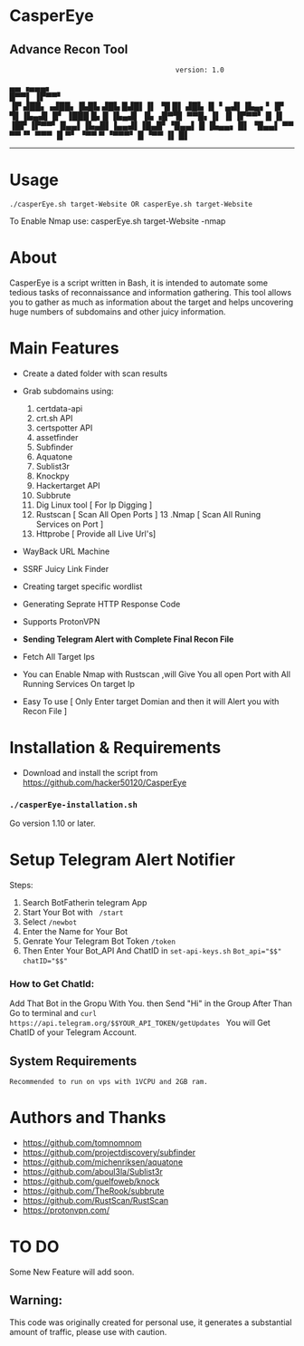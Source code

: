 # CasperEye 
Advance Recon Tool 
---
					                         version: 1.0  	          
  ▄▄                          	  ▗▄▄▄▖          
 █▀▀▌                         	  ▐▛▀▀▘          
▐▛    ▟██▖▗▟██▖▐▙█▙  ▟█▙  █▟█▌▐▌   ▝█ █▌ ▟█▙ 
▐▌    ▘▄▟▌▐▙▄▖▘▐▛ ▜▌▐▙▄▟▌ █▘  ▐███  █▖█ ▐▙▄▟▌
▐▙   ▗█▀▜▌ ▀▀█▖▐▌ ▐▌▐▛▀▀▘ █   ▐▌    ▐█▛ ▐▛▀▀▘
 █▄▄▌▐▙▄█▌▐▄▄▟▌▐█▄█▘▝█▄▄▌ █   ▐▙▄▄▖  █▌ ▝█▄▄▌
  ▀▀  ▀▀▝▘ ▀▀▀ ▐▌▀▘  ▝▀▀  ▀   ▝▀▀▀▘  █   ▝▀▀ 
	       ▐▌                     █▌ 
***

# Usage

``` ./casperEye.sh target-Website OR casperEye.sh target-Website ```
 
To Enable Nmap use: 
 casperEye.sh target-Website -nmap
 

 # About
 CasperEye is a script written in Bash, it is intended to automate some tedious tasks of reconnaissance and information gathering. This tool allows you to gather as much as information about the target and helps uncovering huge numbers of subdomains and other juicy information.


 # Main Features
 - Create a dated folder with scan results
 - Grab subdomains using:
	1. certdata-api
	2. crt.sh API
	3. certspotter API
	4. assetfinder
	5. Subfinder 
	6. Aquatone
	7. Sublist3r
	8. Knockpy
	9. Hackertarget API
	10. Subbrute
	11. Dig Linux tool [ For Ip Digging ]
	12. Rustscan [ Scan All Open Ports ]
	13 .Nmap [ Scan All Runing Services on Port ]
	14. Httprobe [ Provide all Live Url's]
 
- WayBack URL Machine 
- SSRF Juicy Link Finder 
- Creating target specific wordlist
- Generating Seprate HTTP Response Code
- Supports ProtonVPN 
- **Sending Telegram Alert with Complete Final Recon File**
- Fetch All Target Ips
- You can Enable Nmap with Rustscan ,will Give You all open Port with All Running Services On target Ip
- Easy To use [ Only Enter target Domian and then it will Alert you with Recon File ]


# Installation & Requirements
- Download and install the script from https://github.com/hacker50120/CasperEye

### ``` ./casperEye-installation.sh ```
Go version 1.10 or later.

# Setup Telegram Alert Notifier
Steps: 
1. Search BotFatherin telegram App
2. Start Your Bot with ``` /start```
3. Select ```/newbot```
4. Enter the Name for Your Bot
5. Genrate Your Telegram Bot Token ``` /token ```
6. Then Enter Your Bot_API And ChatID in ```set-api-keys.sh```
``` Bot_api="$$" ```
``` chatID="$$" ```

### How to Get ChatId:
Add That Bot in the Gropu With You.
then Send "Hi" in the Group
After Than Go to terminal and 
```curl https://api.telegram.org/$$YOUR_API_TOKEN/getUpdates ```
You will Get ChatID of your Telegram Account.

## System Requirements
	Recommended to run on vps with 1VCPU and 2GB ram.

# Authors and Thanks
 - https://github.com/tomnomnom
 - https://github.com/projectdiscovery/subfinder
 - https://github.com/michenriksen/aquatone
 - https://github.com/aboul3la/Sublist3r
 - https://github.com/guelfoweb/knock
 - https://github.com/TheRook/subbrute
 - https://github.com/RustScan/RustScan
 - https://protonvpn.com/
 
# TO DO
Some New Feature will add soon.

## Warning: 
This code was originally created for personal use, it generates a substantial amount of traffic, please use with caution.
